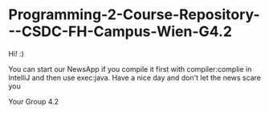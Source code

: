 # Programming-2-Course-Repository---CSDC-FH-Campus-Wien-G4.2

Hi! :)

You can start our NewsApp if you compile it first with compiler:complie in IntelliJ and then use exec:java.
Have a nice day and don't let the news scare you

Your Group 4.2
